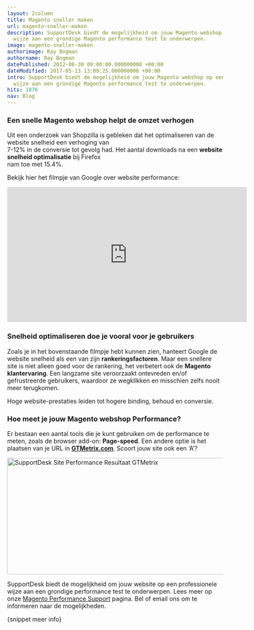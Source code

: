 ```yaml
---
layout: 2column
title: Magento sneller maken
url: magento-sneller-maken
description: SupportDesk biedt de mogelijkheid om jouw Magento webshop op een professionele
  wijze aan een grondige Magento performance test te onderwerpen.
image: magento-sneller-maken
authorimage: Ray Bogman
authorname: Ray Bogman
datePublished: 2012-08-30 09:00:00.000000000 +00:00
dateModified: 2017-05-13 13:09:25.000000000 +00:00
intro: SupportDesk biedt de mogelijkheid om jouw Magento webshop op een professionele
  wijze aan een grondige Magento performance test te onderwerpen.
hits: 1876
nav: Blog
---
```

<h3>Een snelle Magento webshop helpt de omzet verhogen</h3>
<p>Uit een onderzoek van Shopzilla is gebleken dat het optimaliseren van de website snelheid een verhoging van <br />7-12% in de conversie tot gevolg had. Het aantal downloads na een <strong>website snelheid optimalisatie</strong> bij Firefox <br />nam toe met 15.4%.</p>
<p>Bekijk hier het filmpje van Google over website performance:</p>
<p><iframe width="560" height="315" src="http://www.youtube.com/embed/OpMfx_Zie2g" frameborder="0" allowfullscreen="allowfullscreen"></iframe></p>
<h3>Snelheid optimaliseren doe je vooral voor je gebruikers</h3>
<p>Zoals je in het bovenstaande filmpje hebt kunnen zien, hanteert Google de website snelheid als een van zijn <strong>rankeringsfactoren</strong>. Maar een snellere site is niet alleen goed voor de rankering, het verbetert ook de <strong>Magento klantervaring</strong>. Een langzame site veroorzaakt ontevreden en/of gefrustreerde gebruikers, waardoor ze wegklikken en misschien zelfs nooit meer terugkomen.</p>
<p>Hoge website-prestaties leiden tot hogere binding, behoud en conversie.</p>

<h3>Hoe meet je jouw Magento webshop Performance?</h3>
<p>Er bestaan een aantal tools die je kunt gebruiken om de performance te meten, zoals de browser add-on: <strong>Page-speed</strong>. Een andere optie is het plaatsen van je URL in <a href="http://gtmetrix.com/" target="_blank" title="GTMetrix - Website Performance Checken"><strong>GTMetrix.com</strong></a>. Scoort jouw site ook een ‘A’?</p>
<p><a href="index.php?option=com_content&amp;view=article&amp;id=58:magento-sneller-maken&amp;catid=29:blog&amp;Itemid=121"><img src="images/nieuws/sd-gtmetrix.jpg" title="SupportDesk Site Performance Resultaat GTMetrix" alt="SupportDesk Site Performance Resultaat GTMetrix" width="647" height="272" /></a></p>
<p>SupportDesk biedt de mogelijkheid om jouw website op een professionele wijze aan een grondige performance test te onderwerpen. Lees meer op onze <a href="index.php?option=com_content&amp;view=article&amp;id=2:magento-performance&amp;catid=9:magento&amp;Itemid=123" title="Magento Performance" alt="Magento Performance">Magento Performance Support</a> pagina. Bel of email ons om te informeren naar de mogelijkheden.</p>
<p>{snippet meer info}</p>
